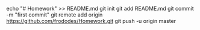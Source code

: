 echo "# Homework" >> README.md
git init
git add README.md
git commit -m "first commit"
git remote add origin https://github.com/frododes/Homework.git
git push -u origin master
